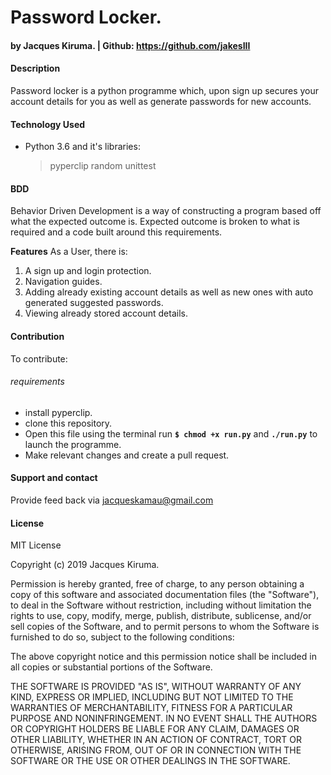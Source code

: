# Password Locker.
#### by Jacques Kiruma. | Github: https://github.com/jakesIII

#### Description
Password locker is a python programme which, upon sign up secures your account details for you as well as generate passwords for new accounts.

#### Technology Used
- Python 3.6 and it's libraries:
  >pyperclip
  >random
  >unittest

#### BDD
Behavior Driven Development is a way of constructing a program based off what the expected outcome is. Expected outcome is broken to what is required and a code built around this requirements.

**Features**
As a User, there is:

1. A sign up and login protection.
2. Navigation guides.
3. Adding already existing account details as well as new ones with auto generated suggested passwords.
4. Viewing already stored account details.



#### Contribution
To contribute:
###### requirements
* install pyperclip.
* clone this repository.
* Open this file using the terminal run **`$ chmod +x run.py`** and **`./run.py`** to launch the programme.
* Make relevant changes and create a pull request.

#### Support and contact
Provide feed back via jacqueskamau@gmail.com

#### License
MIT License

Copyright (c) 2019 Jacques Kiruma.

Permission is hereby granted, free of charge, to any person obtaining a copy
of this software and associated documentation files (the "Software"), to deal
in the Software without restriction, including without limitation the rights
to use, copy, modify, merge, publish, distribute, sublicense, and/or sell
copies of the Software, and to permit persons to whom the Software is
furnished to do so, subject to the following conditions:

The above copyright notice and this permission notice shall be included in all
copies or substantial portions of the Software.

THE SOFTWARE IS PROVIDED "AS IS", WITHOUT WARRANTY OF ANY KIND, EXPRESS OR
IMPLIED, INCLUDING BUT NOT LIMITED TO THE WARRANTIES OF MERCHANTABILITY,
FITNESS FOR A PARTICULAR PURPOSE AND NONINFRINGEMENT. IN NO EVENT SHALL THE
AUTHORS OR COPYRIGHT HOLDERS BE LIABLE FOR ANY CLAIM, DAMAGES OR OTHER
LIABILITY, WHETHER IN AN ACTION OF CONTRACT, TORT OR OTHERWISE, ARISING FROM,
OUT OF OR IN CONNECTION WITH THE SOFTWARE OR THE USE OR OTHER DEALINGS IN THE
SOFTWARE.
